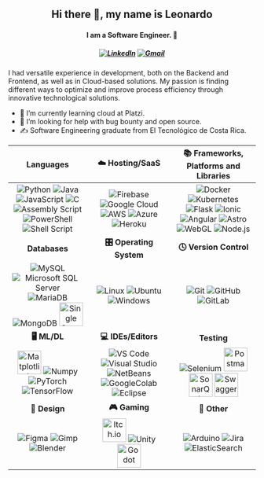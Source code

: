## <p align="center">Hi there 👋, my name is Leonardo</p>

#### <p align="center">I am a Software Engineer. 👋</p>

##### <p align="center"> [![LinkedIn](https://img.shields.io/badge/linkedin-%230077B5.svg?style=for-the-badge&logo=linkedin&logoColor=white)](https://www.linkedin.com/in/ldfozamis/) [![Gmail](https://img.shields.io/badge/Gmail-D14836?style=for-the-badge&logo=gmail&logoColor=white)](mailto:Ldfozamis@gmail.com) </p>

I had versatile experience in development, both on the Backend and Frontend, as well as in Cloud-based solutions. My passion is finding different ways to optimize and improve process efficiency through innovative technological solutions.

- 🌱 I’m currently learning cloud at Platzi.
- 🤔 I’m looking for help with bug bounty and open source.
- ✍ Software Engineering graduate from El Tecnológico de Costa Rica.

|**Languages**|**☁️ Hosting/SaaS**|**📚 Frameworks, Platforms and Libraries**|
|:---:|:---:|:---:|
|   <img width="441" height="1">    <img src="https://img.icons8.com/color/48/000000/python--v1.png" alt="Python"/>      <img src="https://img.icons8.com/color/48/000000/java-coffee-cup-logo--v1.png" alt="Java"/>      <img src="https://img.icons8.com/color/48/000000/javascript--v1.png" alt="JavaScript"/>      <img src="https://img.icons8.com/color/48/000000/c-programming.png" alt="C"/>      <img src="https://img.icons8.com/color/48/000000/assembly.png" alt="Assembly Script"/>      <img src="https://img.icons8.com/color/48/000000/powershell.png" alt="PowerShell"/>      <img src="https://img.icons8.com/color/48/000000/bash.png" alt="Shell Script"/> |    <img width="441" height="1">   <img src="https://img.icons8.com/color/48/000000/firebase.png" alt="Firebase"/>   <img src="https://img.icons8.com/color/48/000000/google-cloud.png" alt="Google Cloud"/>      <img src="https://img.icons8.com/color/48/000000/amazon-web-services.png" alt="AWS"/>    <img src="https://img.icons8.com/color/48/000000/azure-1.png" alt="Azure"/>    <img src="https://img.icons8.com/color/48/000000/heroku.png" alt="Heroku"/>     |  <img width="441" height="1">   <img src="https://img.icons8.com/color/48/000000/docker.png" alt="Docker"/>     <img src="https://img.icons8.com/color/48/000000/kubernetes.png" alt="Kubernetes"/>    <img src="https://img.icons8.com/ios/50/000000/flask.png" alt="Flask"/>     <img src="https://img.icons8.com/color/48/000000/ionic.png" alt="Ionic"/>     <img src="https://img.icons8.com/color/48/000000/angularjs.png" alt="Angular"/>     <img src="https://img.icons8.com/?size=48&id=lckHFUP7nJhG&format=png&color=000000" alt="Astro"/>     <img src="https://img.icons8.com/?size=48&id=68124&format=png&color=000000" alt="WebGL"/>    <img src="https://img.icons8.com/color/48/000000/nodejs.png" alt="Node.js"/> |
|**Databases**|**🎛️ Operating System**|**🕓 Version Control**|
|    <img width="441" height="1">   <img src="https://img.icons8.com/color/48/000000/mysql-logo.png" alt="MySQL"/>      <img src="https://img.icons8.com/color/48/000000/microsoft-sql-server.png" alt="Microsoft SQL Server"/>  <img src="https://img.icons8.com/?size=48&id=DakakaPez2uy&format=png&color=000000" alt="MariaDB"/>      <img src="https://img.icons8.com/color/48/000000/mongodb.png" alt="MongoDB"/>      <img width="48" src="https://seeklogo.com/images/S/singlestore-logo-CBD32FECEE-seeklogo.com.png" alt="Single Store"/> |   <img width="441" height="1">    <img src="https://img.icons8.com/color/48/000000/linux.png" alt="Linux"/>      <img src="https://img.icons8.com/color/48/000000/ubuntu--v1.png" alt="Ubuntu"/>      <img src="https://img.icons8.com/color/48/000000/windows-10.png" alt="Windows"/> |    <img width="441" height="1">   <img src="https://img.icons8.com/color/48/000000/git.png" alt="Git"/>      <img src="https://img.icons8.com/ios-filled/50/000000/github.png" alt="GitHub"/>      <img src="https://img.icons8.com/color/48/000000/gitlab.png" alt="GitLab"/> |
|**🖥️ ML/DL**|**💻 IDEs/Editors**|**Testing**|
|    <img width="441" height="1">   <img src="https://icon.icepanel.io/Technology/svg/Matplotlib.svg" width="48" alt="Matplotlib"/>      <img src="https://img.icons8.com/color/48/000000/numpy.png" alt="Numpy"/>      <img src="https://img.icons8.com/?size=48&id=O6SWwpPIM0GB&format=png&color=000000" alt="PyTorch"/>      <img src="https://img.icons8.com/color/48/000000/tensorflow.png" alt="TensorFlow"/>  |   <img width="441" height="1">    <img src="https://img.icons8.com/color/48/000000/visual-studio-code-2019.png" alt="VS Code"/>      <img src="https://img.icons8.com/?size=48&id=y7WGoWNuIWac&format=png&color=000000" alt="Visual Studio"/>      <img src="https://img.icons8.com/?size=48&id=4djt356tq8UO&format=png&color=000000" alt="NetBeans"/>      <img src="https://img.icons8.com/?size=48&id=lOqoeP2Zy02f&format=png&color=000000" alt="GoogleColab"/>      <img src="https://img.icons8.com/?size=48&id=2GRTwFZR2Tqj&format=png&color=000000" alt="Eclipse"/> |   <img width="441" height="1">    <img src="https://img.icons8.com/color/48/000000/selenium-test-automation.png" alt="Selenium"/>      <img src="https://cdn.worldvectorlogo.com/logos/postman.svg" width="48" alt="Postman"/>      <img src="https://seeklogo.com/images/S/sonarqube-logo-AF25541AAF-seeklogo.com.png" width="48" alt="SonarQube"/>      <img src="https://static-00.iconduck.com/assets.00/swagger-icon-512x512-halz44im.png" width="48" alt="Swagger"/> |
|**🎨 Design**|**🎮 Gaming**|**🥅 Other**|
|    <img width="441" height="1">   <img src="https://img.icons8.com/color/48/000000/figma--v1.png" alt="Figma"/>      <img src="https://img.icons8.com/color/48/000000/gimp.png" alt="Gimp"/>      <img src="https://img.icons8.com/color/48/000000/blender-3d.png" alt="Blender"/> |  <img width="441" height="1">     <img src="https://static-00.iconduck.com/assets.00/itch-io-icon-2048x2048-i6hzclad.png" width="48" alt="Itch.io"/>      <img src="https://img.icons8.com/color/48/000000/unity.png" alt="Unity"/>      <img src="https://godotengine.org/assets/press/icon_color.svg" width="48" alt="Godot"/> |    <img width="441" height="1">   <img src="https://img.icons8.com/color/48/000000/arduino.png" alt="Arduino"/>      <img src="https://img.icons8.com/color/48/000000/jira.png" alt="Jira"/>      <img src="https://img.icons8.com/color/48/000000/elasticsearch.png" alt="ElasticSearch"/> |
